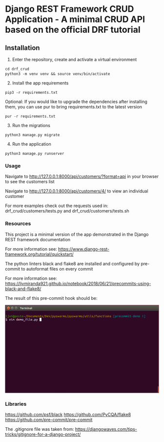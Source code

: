 # Django REST Framework CRUD Application - A minimal CRUD API based on the official DRF tutorial


## Installation

1) Enter the repository, create and activate a virtual environment


```
cd drf_crud 
python3 -m venv venv && source venv/bin/activate
```

2) Install the app requirements


```
pip3 -r requirements.txt
```

Optional: If you would like to upgrade the dependencies after installing them, you can use pur to bring requirements.txt to the latest version


```
pur -r requirements.txt
```

3) Run the migrations


```
python3 manage.py migrate
```

4) Run the application


```
python3 manage.py runserver
```

### Usage
Navigate to http://127.0.0.1:8000/api/customers/?format=api in your browser to see the customers list

Navigate to http://127.0.0.1:8000/api/customers/4/ to view an individual customer

For more examples check out the requests used in:
drf_crud/customers/tests.py and drf_crud/customers/tests.sh


### Resources
This project is a minimal version of the app demonstrated in the Django REST framework documentation 

For more information see:
https://www.django-rest-framework.org/tutorial/quickstart/

The python linters black and flake8 are installed and configured by pre-commit to autoformat files on every commit 

For more information see:
https://ljvmiranda921.github.io/notebook/2018/06/21/precommits-using-black-and-flake8/

The result of this pre-commit hook should be:

![Alt Text](precommit_demo.gif)

### Libraries
https://github.com/psf/black
https://github.com/PyCQA/flake8
https://github.com/pre-commit/pre-commit

The .gitignore file was taken from:
https://djangowaves.com/tips-tricks/gitignore-for-a-django-project/

